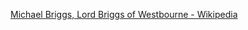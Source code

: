 ﻿[Michael Briggs, Lord Briggs of Westbourne - Wikipedia](https://en.wikipedia.org/wiki/Michael_Briggs,_Lord_Briggs_of_Westbourne)